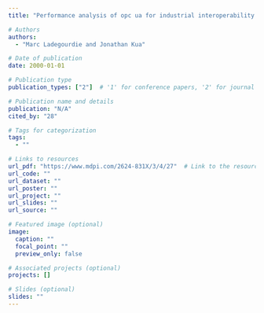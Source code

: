 ```yaml
---
title: "Performance analysis of opc ua for industrial interoperability towards industry 4.0"

# Authors
authors:
  - "Marc Ladegourdie and Jonathan Kua"

# Date of publication
date: 2000-01-01

# Publication type
publication_types: ["2"]  # '1' for conference papers, '2' for journal articles, '3' for preprints

# Publication name and details
publication: "N/A"
cited_by: "28"

# Tags for categorization
tags:
  - ""

# Links to resources
url_pdf: "https://www.mdpi.com/2624-831X/3/4/27"  # Link to the resource
url_code: ""
url_dataset: ""
url_poster: ""
url_project: ""
url_slides: ""
url_source: ""

# Featured image (optional)
image:
  caption: ""
  focal_point: ""
  preview_only: false

# Associated projects (optional)
projects: []

# Slides (optional)
slides: ""
---
```

